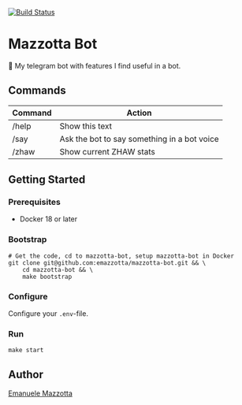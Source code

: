[![Build Status](https://travis-ci.org/emazzotta/mazzotta-bot.svg?branch=master)](https://travis-ci.org/emazzotta/mazzotta-bot)

# Mazzotta Bot

🤖 My telegram bot with features I find useful in a bot.

## Commands

|Command|Action|
|---|---|
|/help|Show this text|
|/say|Ask the bot to say something in a bot voice|
|/zhaw|Show current ZHAW stats|

## Getting Started

### Prerequisites
* Docker 18 or later

### Bootstrap

```
# Get the code, cd to mazzotta-bot, setup mazzotta-bot in Docker
git clone git@github.com:emazzotta/mazzotta-bot.git && \
    cd mazzotta-bot && \
    make bootstrap
```

### Configure

Configure your `.env`-file.

### Run

```
make start
```

## Author

[Emanuele Mazzotta](mailto:hello@mazzotta.me)
